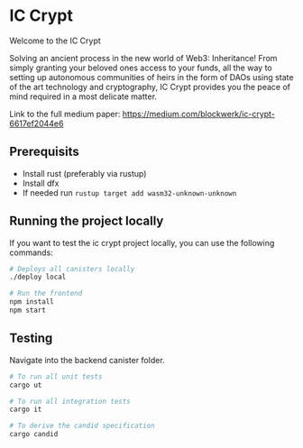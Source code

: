 # IC Crypt

Welcome to the IC Crypt

Solving an ancient process in the new world of Web3: Inheritance! From simply granting your beloved ones access to your funds, all the way to setting up autonomous communities of heirs in the form of DAOs using state of the art technology and cryptography, IC Crypt provides you the peace of mind required in a most delicate matter.

Link to the full medium paper: https://medium.com/blockwerk/ic-crypt-6617ef2044e6

## Prerequisits
* Install rust (preferably via rustup)
* Install dfx
* If needed run `rustup target add wasm32-unknown-unknown`

## Running the project locally

If you want to test the ic crypt project locally, you can use the following commands:

```bash
# Deploys all canisters locally
./deploy local

# Run the frontend
npm install
npm start
```

## Testing

Navigate into the backend canister folder.

```bash
# To run all unit tests
cargo ut

# To run all integration tests
cargo it

# To derive the candid specification
cargo candid
```
